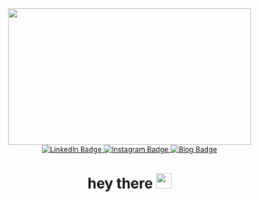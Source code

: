 
<!--
**gdrmunoz/gdrmunoz** is a ✨ _special_ ✨ repository because its `README.md` (this file) appears on your GitHub profile.

Here are some ideas to get you started:

- 🔭 I’m currently working on ...
- 🌱 I’m currently learning ...
- 👯 I’m looking to collaborate on ...
- 🤔 I’m looking for help with ...
- 💬 Ask me about ...
- 📫 How to reach me: ...
- 😄 Pronouns: ...
- ⚡ Fun fact: ...
-->


<div id="header" align="center">
  <img src="https://media3.giphy.com/media/4OAxDXv4RdUeg38JYi/giphy.gif?cid=ecf05e47w1bxb6jnt4tz3ngll1hzmxtl2jp3mozwx1wic8we&rid=giphy.gif&ct=g" width="480" height="270"/>
   
  <div id="badges">
    <a href="https://www.linkedin.com/in/guillermo-de-regil-mu%C3%B1oz-475746201/">
      <img src="https://img.shields.io/badge/LinkedIn-blue?style=for-the-badge&logo=linkedin&logoColor=white" alt="LinkedIn Badge"/>
    </a>
    <a href="https://www.instagram.com/de.regil/">
      <img src="https://img.shields.io/badge/Instagram-important?style=for-the-badge&logo=instagram&logoColor=white" alt="Instagram Badge"/>
    </a>
    <a href="#">
      <img src="https://img.shields.io/badge/blog-success?style=for-the-badge&logo=netlify&logoColor=white" alt="Blog Badge"/>
    </a>
  </div>
</div>

<div id="counter" align="center">
  <img src="https://komarev.com/ghpvc/?username=gdrmunoz&style=for-the-badge&color=1c2d70&label=CURRENT+VIEWS" alt=""/>

<h1>
  hey there
  <img src="https://media.giphy.com/media/hvRJCLFzcasrR4ia7z/giphy.gif" height="30px" width="30px"/>
</h1>
  
</div>
